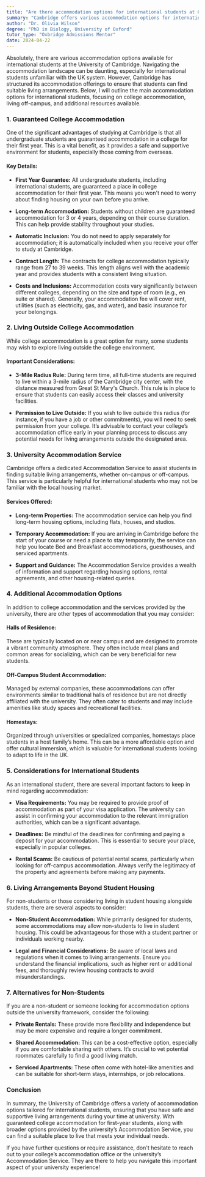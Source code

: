 ```yaml
---
title: "Are there accommodation options for international students at Cambridge?"
summary: "Cambridge offers various accommodation options for international students, including guaranteed college housing for first-year undergraduates and off-campus choices."
author: "Dr. Olivia Wilson"
degree: "PhD in Biology, University of Oxford"
tutor_type: "Oxbridge Admissions Mentor"
date: 2024-04-22
---
```


Absolutely, there are various accommodation options available for international students at the University of Cambridge. Navigating the accommodation landscape can be daunting, especially for international students unfamiliar with the UK system. However, Cambridge has structured its accommodation offerings to ensure that students can find suitable living arrangements. Below, I will outline the main accommodation options for international students, focusing on college accommodation, living off-campus, and additional resources available.

### 1. **Guaranteed College Accommodation**

One of the significant advantages of studying at Cambridge is that all undergraduate students are guaranteed accommodation in a college for their first year. This is a vital benefit, as it provides a safe and supportive environment for students, especially those coming from overseas.

#### Key Details:

- **First Year Guarantee:** All undergraduate students, including international students, are guaranteed a place in college accommodation for their first year. This means you won't need to worry about finding housing on your own before you arrive.
  
- **Long-term Accommodation:** Students without children are guaranteed accommodation for 3 or 4 years, depending on their course duration. This can help provide stability throughout your studies.

- **Automatic Inclusion:** You do not need to apply separately for accommodation; it is automatically included when you receive your offer to study at Cambridge.

- **Contract Length:** The contracts for college accommodation typically range from 27 to 39 weeks. This length aligns well with the academic year and provides students with a consistent living situation.

- **Costs and Inclusions:** Accommodation costs vary significantly between different colleges, depending on the size and type of room (e.g., en suite or shared). Generally, your accommodation fee will cover rent, utilities (such as electricity, gas, and water), and basic insurance for your belongings.

### 2. **Living Outside College Accommodation**

While college accommodation is a great option for many, some students may wish to explore living outside the college environment. 

#### Important Considerations:

- **3-Mile Radius Rule:** During term time, all full-time students are required to live within a 3-mile radius of the Cambridge city center, with the distance measured from Great St Mary's Church. This rule is in place to ensure that students can easily access their classes and university facilities.

- **Permission to Live Outside:** If you wish to live outside this radius (for instance, if you have a job or other commitments), you will need to seek permission from your college. It’s advisable to contact your college’s accommodation office early in your planning process to discuss any potential needs for living arrangements outside the designated area.

### 3. **University Accommodation Service**

Cambridge offers a dedicated Accommodation Service to assist students in finding suitable living arrangements, whether on-campus or off-campus. This service is particularly helpful for international students who may not be familiar with the local housing market.

#### Services Offered:

- **Long-term Properties:** The accommodation service can help you find long-term housing options, including flats, houses, and studios.

- **Temporary Accommodation:** If you are arriving in Cambridge before the start of your course or need a place to stay temporarily, the service can help you locate Bed and Breakfast accommodations, guesthouses, and serviced apartments.

- **Support and Guidance:** The Accommodation Service provides a wealth of information and support regarding housing options, rental agreements, and other housing-related queries.

### 4. **Additional Accommodation Options**

In addition to college accommodation and the services provided by the university, there are other types of accommodation that you may consider:

#### Halls of Residence:

These are typically located on or near campus and are designed to promote a vibrant community atmosphere. They often include meal plans and common areas for socializing, which can be very beneficial for new students.

#### Off-Campus Student Accommodation:

Managed by external companies, these accommodations can offer environments similar to traditional halls of residence but are not directly affiliated with the university. They often cater to students and may include amenities like study spaces and recreational facilities.

#### Homestays:

Organized through universities or specialized companies, homestays place students in a host family’s home. This can be a more affordable option and offer cultural immersion, which is valuable for international students looking to adapt to life in the UK.

### 5. **Considerations for International Students**

As an international student, there are several important factors to keep in mind regarding accommodation:

- **Visa Requirements:** You may be required to provide proof of accommodation as part of your visa application. The university can assist in confirming your accommodation to the relevant immigration authorities, which can be a significant advantage.

- **Deadlines:** Be mindful of the deadlines for confirming and paying a deposit for your accommodation. This is essential to secure your place, especially in popular colleges.

- **Rental Scams:** Be cautious of potential rental scams, particularly when looking for off-campus accommodation. Always verify the legitimacy of the property and agreements before making any payments.

### 6. **Living Arrangements Beyond Student Housing**

For non-students or those considering living in student housing alongside students, there are several aspects to consider:

- **Non-Student Accommodation:** While primarily designed for students, some accommodations may allow non-students to live in student housing. This could be advantageous for those with a student partner or individuals working nearby.

- **Legal and Financial Considerations:** Be aware of local laws and regulations when it comes to living arrangements. Ensure you understand the financial implications, such as higher rent or additional fees, and thoroughly review housing contracts to avoid misunderstandings.

### 7. **Alternatives for Non-Students**

If you are a non-student or someone looking for accommodation options outside the university framework, consider the following:

- **Private Rentals:** These provide more flexibility and independence but may be more expensive and require a longer commitment.

- **Shared Accommodation:** This can be a cost-effective option, especially if you are comfortable sharing with others. It’s crucial to vet potential roommates carefully to find a good living match.

- **Serviced Apartments:** These often come with hotel-like amenities and can be suitable for short-term stays, internships, or job relocations.

### Conclusion

In summary, the University of Cambridge offers a variety of accommodation options tailored for international students, ensuring that you have safe and supportive living arrangements during your time at university. With guaranteed college accommodation for first-year students, along with broader options provided by the university’s Accommodation Service, you can find a suitable place to live that meets your individual needs.

If you have further questions or require assistance, don't hesitate to reach out to your college’s accommodation office or the university’s Accommodation Service. They are there to help you navigate this important aspect of your university experience!
    